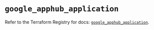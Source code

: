 # `google_apphub_application`

Refer to the Terraform Registry for docs: [`google_apphub_application`](https://registry.terraform.io/providers/hashicorp/google/5.23.0/docs/resources/apphub_application).
